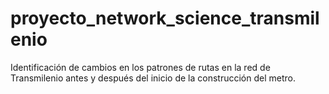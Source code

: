 # proyecto_network_science_transmilenio
Identificación de cambios en los patrones de rutas en la red de Transmilenio antes y después del inicio de la construcción del metro.
